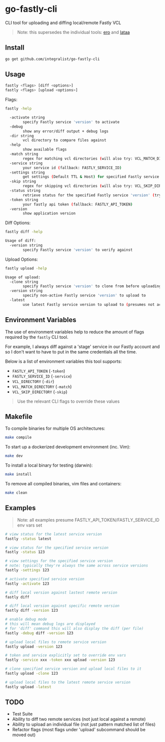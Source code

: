 # go-fastly-cli

CLI tool for uploading and diffing local/remote Fastly VCL

> Note: this supersedes the individual tools: [ero](https://github.com/Integralist/ero) and [lataa](https://github.com/Integralist/lataa)

## Install

```bash
go get github.com/integralist/go-fastly-cli
```

## Usage

```bash
fastly <flags> [diff <options>]
fastly <flags> [upload <options>]
```

Flags:

```bash
fastly -help

  -activate string
        specify Fastly service 'version' to activate
  -debug
        show any error/diff output + debug logs
  -dir string
        vcl directory to compare files against 
  -help
        show available flags
  -match string
        regex for matching vcl directories (will also try: VCL_MATCH_DIRECTORY)
  -service string
        your service id (fallback: FASTLY_SERVICE_ID) 
  -settings string
        get settings (Default TTL & Host) for specified Fastly service version (version number or latest)
  -skip string
        regex for skipping vcl directories (will also try: VCL_SKIP_DIRECTORY) 
  -status string
        retrieve status for the specified Fastly service 'version' (try: 'latest')
  -token string
        your fastly api token (fallback: FASTLY_API_TOKEN) 
  -version
        show application version
```

Diff Options:

```bash
fastly diff -help

Usage of diff:
  -version string
        specify Fastly service 'version' to verify against
```

Upload Options:

```bash
fastly upload -help

Usage of upload:
  -clone string
        specify Fastly service 'version' to clone from before uploading to
  -version string
        specify non-active Fastly service 'version' to upload to
  -latest
        use latest Fastly service version to upload to (presumes not activated)
```

## Environment Variables

The use of environment variables help to reduce the amount of flags required by the `fastly` CLI tool.

For example, I always diff against a 'stage' service in our Fastly account and so I don't want to have to put in the same credentials all the time.

Below is a list of environment variables this tool supports:

* `FASTLY_API_TOKEN` (`-token`)
* `FASTLY_SERVICE_ID` (`-service`)
* `VCL_DIRECTORY` (`-dir`)
* `VCL_MATCH_DIRECTORY` (`-match`)
* `VCL_SKIP_DIRECTORY` (`-skip`)

> Use the relevant CLI flags to override these values

## Makefile

To compile binaries for multiple OS architectures:

```bash
make compile
```

To start up a dockerized development environment (inc. Vim):

```bash
make dev
```

To install a local binary for testing (darwin):

```bash
make install
```

To remove all compiled binaries, vim files and containers:

```bash
make clean
```

## Examples

> Note: all examples presume FASTLY_API_TOKEN/FASTLY_SERVICE_ID env vars set

```bash
# view status for the latest service version
fastly -status latest

# view status for the specified service version
fastly -status 123

# view settings for the specified service version
# note: typically they're always the same across service versions
fastly -settings 123

# activate specified service version
fastly -activate 123

# diff local version against lastest remote version
fastly diff

# diff local version against specific remote version
fastly diff -version 123

# enable debug mode
# this will mean debug logs are displayed
# for 'diff' command this will also display the diff (per file)
fastly -debug diff -version 123

# upload local files to remote service version
fastly upload -version 123

# token and service explicitly set to override env vars
fastly -service xxx -token xxx upload -version 123

# clone specified service version and upload local files to it
fastly upload -clone 123

# upload local files to the latest remote service version
fastly upload -latest
```

## TODO

* Test Suite
* Ability to diff two remote services (not just local against a remote)
* Ability to upload an individual file (not just pattern matched list of files)
* Refactor flags (most flags under 'upload' subcommand should be moved out)
